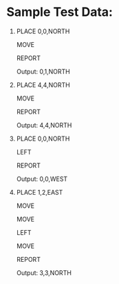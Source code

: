 # Sample Test Data:
1. PLACE 0,0,NORTH

   MOVE

   REPORT

   Output: 0,1,NORTH

2. PLACE 4,4,NORTH

   MOVE

   REPORT

   Output: 4,4,NORTH

3. PLACE 0,0,NORTH

   LEFT

   REPORT

   Output: 0,0,WEST

4. PLACE 1,2,EAST

   MOVE

   MOVE

   LEFT

   MOVE

   REPORT

   Output: 3,3,NORTH